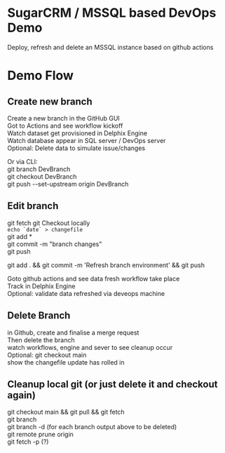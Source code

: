 # SugarCRM / MSSQL based DevOps Demo

Deploy, refresh and delete an MSSQL instance based on github actions

# Demo Flow

## Create new branch

Create a new branch in the GitHub GUI<br/>
Got to Actions and see workflow kickoff<br/>
Watch dataset get provisioned in Delphix Engine<br/>
Watch database appear in SQL server / DevOps server<br/>
Optional: Delete data to simulate issue/changes<br/>

Or via CLI:<br/>
git branch DevBranch<br/>
git checkout DevBranch<br/>
git push --set-upstream origin DevBranch

## Edit branch

git fetch 
git Checkout <branchname> locally<br/>
``echo `date` > changefile`` <br/>
git add *<br/>
git commit -m "branch changes"<br/>
git push<br/>

git add . && git commit -m 'Refresh branch environment' && git push

Goto github actions and see data fresh workflow take place<br/>
Track in Delphix Engine<br/>
Optional: validate data refreshed via deveops machine<br/>

## Delete Branch

in Github, create and finalise a merge request<br/>
Then delete the branch<br/>
watch workflows, engine and sever to see cleanup occur<br/>
Optional: git checkout main<br/>
show the changefile update has rolled in<br/>

## Cleanup local git (or just delete it and checkout again)

git checkout main && git pull && git fetch<br/>
git branch <br/>
git branch -d <branchname> (for each branch output above to be deleted)<br/>
git remote prune origin<br/>
git fetch -p  (?)<br/>